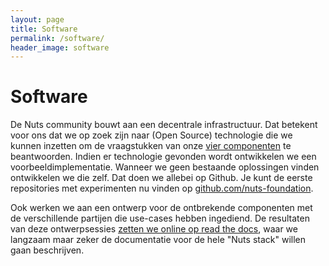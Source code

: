 ```yaml
---
layout: page
title: Software
permalink: /software/
header_image: software
---
```


# Software

De Nuts community bouwt aan een decentrale infrastructuur. Dat betekent voor ons dat we op zoek zijn naar (Open Source) technologie die we kunnen inzetten om de vraagstukken van onze [vier componenten](/componenten) te beantwoorden. Indien er technologie gevonden wordt ontwikkelen we een voorbeeldimplementatie. Wanneer we geen bestaande oplossingen vinden ontwikkelen we die zelf. Dat doen we allebei op Github. Je kunt de eerste repositories met experimenten nu vinden op [github.com/nuts-foundation](https://www.github.com/nuts-foundation).

Ook werken we aan een ontwerp voor de ontbrekende componenten met de verschillende partijen die use-cases hebben ingediend. De resultaten van deze ontwerpsessies [zetten we online op read the docs](https://nuts-documentation.readthedocs.io), waar we langzaam maar zeker de documentatie voor de hele "Nuts stack" willen gaan beschrijven.
